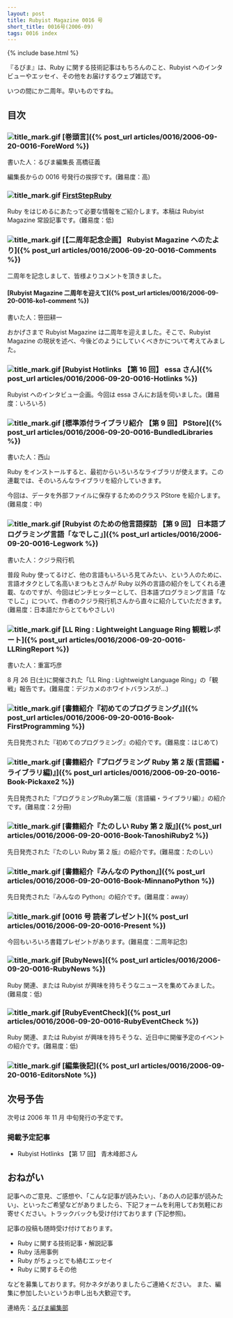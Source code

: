 ```yaml
---
layout: post
title: Rubyist Magazine 0016 号
short_title: 0016号(2006-09)
tags: 0016 index
---
```

{% include base.html %}


『るびま』は、Ruby に関する技術記事はもちろんのこと、Rubyist へのインタビューやエッセイ、その他をお届けするウェブ雑誌です。

いつの間にか二周年。早いものですね。

## 目次

### ![title_mark.gif]({{site.baseurl}}/images/title_mark.gif) [巻頭言]({% post_url articles/0016/2006-09-20-0016-ForeWord %})

書いた人：るびま編集長 高橋征義

編集長からの 0016 号発行の挨拶です。(難易度：高)

### ![title_mark.gif]({{site.baseurl}}/images/title_mark.gif) [FirstStepRuby](https://github.com/rubima/rubima/blob/master/first_step_ruby/first-step-ruby-2.0.md)

Ruby をはじめるにあたって必要な情報をご紹介します。本稿は Rubyist Magazine 常設記事です。(難易度：低)

### ![title_mark.gif]({{site.baseurl}}/images/title_mark.gif) [【二周年記念企画】 Rubyist Magazine へのたより]({% post_url articles/0016/2006-09-20-0016-Comments %})

二周年を記念しまして、皆様よりコメントを頂きました。

#### [Rubyist Magazine 二周年を迎えて]({% post_url articles/0016/2006-09-20-0016-ko1-comment %})

書いた人：笹田耕一

おかげさまで Rubyist Magazine は二周年を迎えました。そこで、Rubyist Magazine の現状を述べ、今後どのようにしていくべきかについて考えてみました。

### ![title_mark.gif]({{site.baseurl}}/images/title_mark.gif) [Rubyist Hotlinks 【第 16 回】 essa さん]({% post_url articles/0016/2006-09-20-0016-Hotlinks %})

Rubyist へのインタビュー企画。今回は essa さんにお話を伺いました。(難易度：いろいろ)

### ![title_mark.gif]({{site.baseurl}}/images/title_mark.gif) [標準添付ライブラリ紹介 【第 9 回】 PStore]({% post_url articles/0016/2006-09-20-0016-BundledLibraries %})

書いた人：西山

Ruby をインストールすると、最初からいろいろなライブラリが使えます。この連載では、そのいろんなライブラリを紹介していきます。

今回は、データを外部ファイルに保存するためのクラス PStore を紹介します。(難易度：中)

### ![title_mark.gif]({{site.baseurl}}/images/title_mark.gif) [Rubyist のための他言語探訪 【第 9 回】 日本語プログラミング言語「なでしこ」]({% post_url articles/0016/2006-09-20-0016-Legwork %})

書いた人：クジラ飛行机

普段 Ruby 使ってるけど、他の言語もいろいろ見てみたい、という人のために、言語オタクとして名高いまつもとさんが Ruby 以外の言語の紹介をしてくれる連載、なのですが、今回はピンチヒッターとして、日本語プログラミング言語「なでしこ」について、作者のクジラ飛行机さんから直々に紹介していただきます。(難易度：日本語だからとてもやさしい)

### ![title_mark.gif]({{site.baseurl}}/images/title_mark.gif) [LL Ring : Lightweight Language Ring 観戦レポート]({% post_url articles/0016/2006-09-20-0016-LLRingReport %})

書いた人：重富巧彦

8 月 26 日(土)に開催された「LL Ring : Lightweight Language Ring」の「観戦」報告です。(難易度：デジカメのホワイトバランスが…)

### ![title_mark.gif]({{site.baseurl}}/images/title_mark.gif) [書籍紹介『初めてのプログラミング』]({% post_url articles/0016/2006-09-20-0016-Book-FirstProgramming %})

先日発売された『初めてのプログラミング』の紹介です。(難易度：はじめて)

### ![title_mark.gif]({{site.baseurl}}/images/title_mark.gif) [書籍紹介『プログラミング Ruby 第 2 版 (言語編・ライブラリ編)』]({% post_url articles/0016/2006-09-20-0016-Book-Pickaxe2 %})

先日発売された『プログラミングRuby第二版（言語編・ライブラリ編）』の紹介です。(難易度：2 分冊)

### ![title_mark.gif]({{site.baseurl}}/images/title_mark.gif) [書籍紹介『たのしい Ruby 第 2 版』]({% post_url articles/0016/2006-09-20-0016-Book-TanoshiRuby2 %})

先日発売された『たのしい Ruby 第 2 版』の紹介です。(難易度：たのしい）

### ![title_mark.gif]({{site.baseurl}}/images/title_mark.gif) [書籍紹介『みんなの Python』]({% post_url articles/0016/2006-09-20-0016-Book-MinnanoPython %})

先日発売された『みんなの Python』の紹介です。(難易度：away）

### ![title_mark.gif]({{site.baseurl}}/images/title_mark.gif)  [0016 号 読者プレゼント]({% post_url articles/0016/2006-09-20-0016-Present %})

今回もいろいろ書籍プレゼントがあります。(難易度：二周年記念)

### ![title_mark.gif]({{site.baseurl}}/images/title_mark.gif) [RubyNews]({% post_url articles/0016/2006-09-20-0016-RubyNews %})

Ruby 関連、または Rubyist が興味を持ちそうなニュースを集めてみました。(難易度：低)

### ![title_mark.gif]({{site.baseurl}}/images/title_mark.gif) [RubyEventCheck]({% post_url articles/0016/2006-09-20-0016-RubyEventCheck %})

Ruby 関連、または Rubyist が興味を持ちそうな、近日中に開催予定のイベントの紹介です。(難易度：低)

### ![title_mark.gif]({{site.baseurl}}/images/title_mark.gif) [編集後記]({% post_url articles/0016/2006-09-20-0016-EditorsNote %})

## 次号予告

次号は 2006 年 11 月 中旬発行の予定です。

### 掲載予定記事

* Rubyist Hotlinks 【第 17 回】 青木峰郎さん


## おねがい

記事へのご意見、ご感想や、「こんな記事が読みたい」、「あの人の記事が読みたい」、といったご希望などがありましたら、下記フォームを利用してお気軽にお寄せください。トラックバックも受け付けております (下記参照)。

記事の投稿も随時受け付けております。

* Ruby に関する技術記事・解説記事
* Ruby 活用事例
* Ruby がちょっとでも絡むエッセイ
* Ruby に関するその他


などを募集しております。何かネタがありましたらご連絡ください。
また、編集に参加したいというお申し出も大歓迎です。

連絡先：[るびま編集部](mailto:magazine@ruby-no-kai.org)


